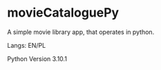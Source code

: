 # movieCataloguePy
A simple movie library app, that operates in python.


Langs: EN/PL

Python Version 3.10.1
